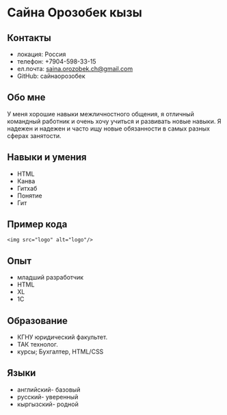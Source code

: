 # Сайна Орозобек кызы

## Контакты
- локация: Россия
- телефон: +7904-598-33-15
- ел.почта: saina.orozobek.ch@gmail.com
- GitHub: сайнаорозобек

## Обо мне
У меня хорошие навыки межличностного общения, я отличный командный работник и очень хочу учиться и развивать новые навыки.
Я надежен и надежен и часто ищу новые обязанности в самых разных сферах занятости.

## Навыки и умения
- HTML
- Канва
- Гитхаб
- Понятие
- Гит
## Пример кода
~~~
<img src="logo" alt="logo"/>
~~~
## Опыт
- младший разработчик
- HTML
- XL
- 1С
## Образование
- КГНУ юридический факультет.
- ТАК технолог.
- курсы; Бухгалтер, HTML/CSS

## Языки
- английский- базовый
- русский- уверенный
- кыргызский- родной